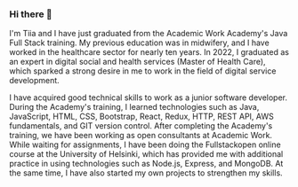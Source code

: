 ### Hi there 👋

I'm Tiia and I have just graduated from the Academic Work Academy's Java Full Stack training. My previous education was in midwifery, and I have worked in the healthcare sector for nearly ten years. In 2022, I graduated as an expert in digital social and health services (Master of Health Care), which sparked a strong desire in me to work in the field of digital service development.  

I have acquired good technical skills to work as a junior software developer. During the Academy's training, I learned technologies such as Java, JavaScript, HTML, CSS, Bootstrap, React, Redux, HTTP, REST API, AWS fundamentals, and GIT version control. After completing the Academy's training, we have been working as open consultants at Academic Work. While waiting for assignments, I have been doing the Fullstackopen online course at the University of Helsinki, which has provided me with additional practice in using technologies such as Node.js, Express, and MongoDB. At the same time, I have also started my own projects to strengthen my skills.

